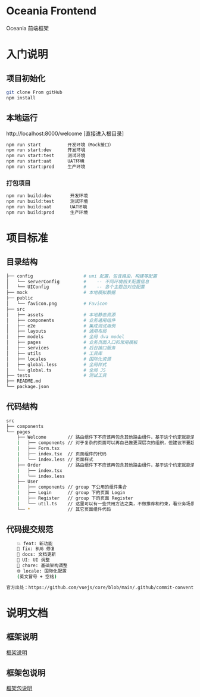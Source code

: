 # Oceania Frontend

Oceania 前端框架

# 入门说明

## 项目初始化

```bash
git clone From gitHub
npm install
```

## 本地运行

http://localhost:8000/welcome [直接进入根目录]

```bash
npm run start          开发环境（Mock接口）
npm run start:dev      开发环境
npm run start:test     测试环境
npm run start:uat      UAT环境
npm run start:prod     生产环境
```

### 打包项目

```bash
npm run build:dev       开发环境
npm run build:test      测试环境
npm run build:uat       UAT环境
npm run build:prod      生产环境
```

# 项目标准

## 目录结构

```bash
├── config                   # umi 配置，包含路由，构建等配置
│   └── serverConfig         #    -- 不同环境相关配置信息
│   └── UIConfig             #    -- 各个主题包对应配置
├── mock                     # 本地模拟数据
├── public
│   └── favicon.png          # Favicon
├── src
│   ├── assets               # 本地静态资源
│   ├── components           # 业务通用组件
│   ├── e2e                  # 集成测试用例
│   ├── layouts              # 通用布局
│   ├── models               # 全局 dva model
│   ├── pages                # 业务页面入口和常用模板
│   ├── services             # 后台接口服务
│   ├── utils                # 工具库
│   ├── locales              # 国际化资源
│   ├── global.less          # 全局样式
│   └── global.ts            # 全局 JS
├── tests                    # 测试工具
├── README.md
└── package.json
```

## 代码结构

```bash
src
├── components
└── pages
    ├── Welcome        // 路由组件下不应该再包含其他路由组件，基于这个约定就能清楚的区分路由组件和非路由组件了
    |   ├── components // 对于复杂的页面可以再自己做更深层次的组织，但建议不要超过三层
    |   ├── Form.tsx
    |   ├── index.tsx  // 页面组件的代码
    |   └── index.less // 页面样式
    ├── Order          // 路由组件下不应该再包含其他路由组件，基于这个约定就能清楚的区分路由组件和非路由组件了
    |   ├── index.tsx
    |   └── index.less
    ├── User
    |   ├── components // group 下公用的组件集合
    |   ├── Login      // group 下的页面 Login
    |   ├── Register   // group 下的页面 Register
    |   └── util.ts    // 这里可以有一些共用方法之类，不做推荐和约束，看业务场景自行做组织
    └── *              // 其它页面组件代码
```

## 代码提交规范

```bash
    💥 feat: 新功能
    🐛 fix: BUG 修复
    📝 docs: 文档更新
    🌷 UI: UI 调整
    🏰 chore: 基础架构调整
    🌐 locale: 国际化配置
    (英文冒号 + 空格)

官方出处：https://github.com/vuejs/core/blob/main/.github/commit-convention.md
```

# 说明文档

## 框架说明

[框架说明](https://alidocs.dingtalk.com/i/nodes/Qnp9zOoBVBgQ4z5QfpZvw36vJ1DK0g6l?utm_scene=team_space '框架说明')

## 框架包说明

[框架包说明](https://alidocs.dingtalk.com/i/nodes/AR4GpnMqJzjlrLdlIvZenDBoJKe0xjE3?utm_scene=team_space 'Node包说明')
